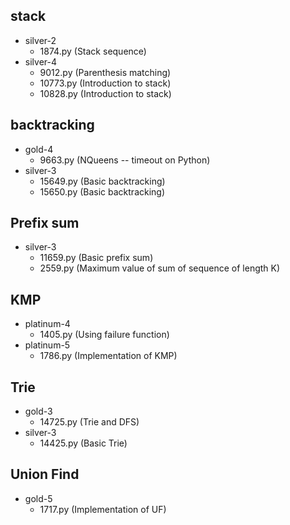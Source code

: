 ## stack
- silver-2
  - 1874.py (Stack sequence)
- silver-4
  - 9012.py (Parenthesis matching)
  - 10773.py (Introduction to stack)
  - 10828.py (Introduction to stack)

## backtracking
- gold-4
  - 9663.py (NQueens -- timeout on Python)
- silver-3
  - 15649.py (Basic backtracking)
  - 15650.py (Basic backtracking)

## Prefix sum
- silver-3
  - 11659.py (Basic prefix sum)
  - 2559.py (Maximum value of sum of sequence of length K)

## KMP
- platinum-4
  - 1405.py (Using failure function)
- platinum-5
  - 1786.py (Implementation of KMP)

## Trie
- gold-3
  - 14725.py (Trie and DFS)
- silver-3
  - 14425.py (Basic Trie)

## Union Find
- gold-5
  - 1717.py (Implementation of UF)